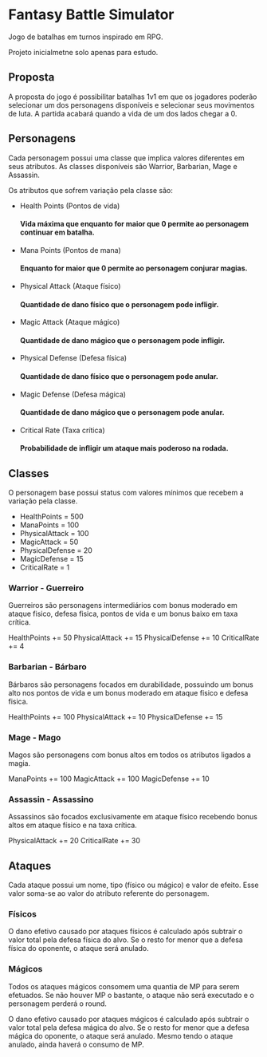 # Fantasy Battle Simulator
Jogo de batalhas em turnos inspirado em RPG.

Projeto inicialmetne solo apenas para estudo.

## Proposta
A proposta do jogo é possibilitar batalhas 1v1 em que os jogadores poderão selecionar um dos personagens disponíveis e selecionar seus movimentos de luta. A partida acabará quando a vida de um dos lados chegar a 0.

## Personagens
Cada personagem possui uma classe que implica valores diferentes em seus atributos. As classes disponíveis são Warrior, Barbarian, Mage e Assassin.

Os atributos que sofrem variação pela classe são:
- Health Points (Pontos de vida)
    #### Vida máxima que enquanto for maior que 0 permite ao personagem continuar em batalha.
- Mana Points (Pontos de mana)
    #### Enquanto for maior que 0 permite ao personagem conjurar magias.
- Physical Attack (Ataque físico)
    #### Quantidade de dano físico que o personagem pode infligir.
- Magic Attack (Ataque mágico)
    #### Quantidade de dano mágico que o personagem pode infligir.
- Physical Defense (Defesa física)
    #### Quantidade de dano físico que o personagem pode anular.
- Magic Defense (Defesa mágica)
    #### Quantidade de dano mágico que o personagem pode anular.
- Critical Rate (Taxa crítica)
    #### Probabilidade de infligir um ataque mais poderoso na rodada.

## Classes
O personagem base possui status com valores mínimos que recebem a variação pela classe.

- HealthPoints = 500
- ManaPoints = 100
- PhysicalAttack = 100
- MagicAttack = 50
- PhysicalDefense = 20
- MagicDefense = 15
- CriticalRate = 1

### Warrior - Guerreiro
Guerreiros são personagens intermediários com bonus moderado em ataque fisico, defesa fisica, pontos de vida e um bonus baixo em taxa crítica.

HealthPoints += 50
PhysicalAttack += 15
PhysicalDefense += 10
CriticalRate += 4

### Barbarian - Bárbaro
Bárbaros são personagens focados em durabilidade, possuindo um bonus alto nos pontos de vida e um bonus moderado em ataque fisico e defesa fisica.

HealthPoints += 100
PhysicalAttack += 10
PhysicalDefense += 15
### Mage - Mago
Magos são personagens com bonus altos em todos os atributos ligados a magia.

ManaPoints += 100
MagicAttack += 100
MagicDefense += 10
### Assassin - Assassino
Assassinos são focados exclusivamente em ataque físico recebendo bonus altos em ataque físico e na taxa crítica.

PhysicalAttack += 20
CriticalRate += 30

## Ataques
Cada ataque possui um nome, tipo (físico ou mágico) e valor de efeito. Esse valor soma-se ao valor do atributo referente do personagem.

### Físicos
O dano efetivo causado por ataques físicos é calculado após subtrair o valor total pela defesa física do alvo. Se o resto for menor que a defesa física do oponente, o ataque será anulado.

### Mágicos
Todos os ataques mágicos consomem uma quantia de MP para serem efetuados. Se não houver MP o bastante, o ataque não será executado e o personagem perderá o round.

O dano efetivo causado por ataques mágicos é calculado após subtrair o valor total pela defesa mágica do alvo. Se o resto for menor que a defesa mágica do oponente, o ataque será anulado. Mesmo tendo o ataque anulado, ainda haverá o consumo de MP.